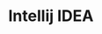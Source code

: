 <div id="title">

# Intellij IDEA
</div>

<div id="body">

<include src="projectSetup/container-inParent-asPanel.md" boilerplate />
<include src="codeNavigation/container-inParent-asPanel.md" boilerplate />
<include src="productivityShortcuts/container-inParent-asPanel.md" boilerplate />
<include src="debuggingBasic/container-inParent-asPanel.md" boilerplate />
<include src="refactoring/container-inParent-asPanel.md" boilerplate />

</div>
